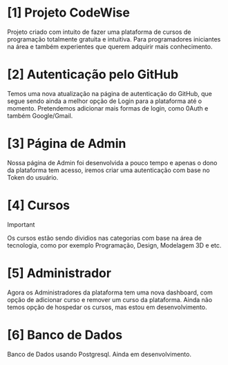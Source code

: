 # [1] Projeto CodeWise
Projeto criado com intuito de fazer uma plataforma de cursos de programação totalmente gratuita e intuitiva. Para programadores iniciantes na área e também experientes que querem adquirir mais conhecimento.

# [2] Autenticação pelo GitHub
Temos uma nova atualização na página de autenticação do GitHub, que segue sendo ainda a melhor opção de Login para a plataforma até o momento. Pretendemos adicionar mais formas de login, como 0Auth e também Google/Gmail.

# [3] Página de Admin
Nossa página de Admin foi desenvolvida a pouco tempo e apenas o dono da plataforma tem acesso, iremos criar uma autenticação com base no Token do usuário.

# [4] Cursos
> [!IMPORTANT]
> Os cursos estão sendo dividios nas categorias com base na área de tecnologia, como por exemplo Programação, Design, Modelagem 3D e etc.

# [5] Administrador
Agora os Administradores da plataforma tem uma nova dashboard, com opção de adicionar curso e remover um curso da plataforma. Ainda não temos opção de hospedar os cursos, mas estou em desenvolvimento.

# [6] Banco de Dados
Banco de Dados usando Postgresql. Ainda em desenvolvimento.